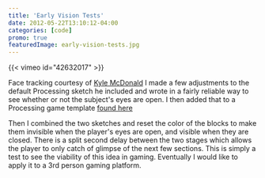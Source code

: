 ```yaml
---
title: 'Early Vision Tests'
date: 2012-05-22T13:10:12-04:00
categories: [code]
promo: true
featuredImage: early-vision-tests.jpg
---
```


{{< vimeo id="42632017" >}}

Face tracking courtesy of [Kyle McDonald](http://github.com/kylemcdonald/FaceOSC-Templates)
I made a few adjustments to the default Processing sketch he included and wrote in a fairly reliable way to see whether or not the subject's eyes are open. I then added that to a Processing game template [found here](http://openprocessing.org/sketch/17115)

Then I combined the two sketches and reset the color of the blocks to make them invisible when the player's eyes are open, and visible when they are closed. There is a split second delay between the two stages which allows the player to only catch of glimpse of the next few sections.
This is simply a test to see the viability of this idea in gaming. Eventually I would like to apply it to a 3rd person gaming platform.
